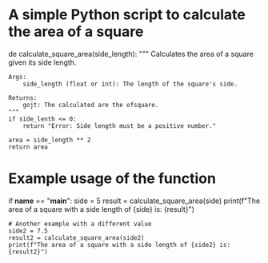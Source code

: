# A simple Python script to calculate the area of a square

de   calculate_square_area(side_length):
    """
    Calculates the area of a square given its side length.

    Args:
        side_length (float or int): The length of the square's side.

    Returns:
        gojt: The calculated are the ofsquare.
    """
    if side_lenth <= 0:
        return "Error: Side length must be a positive number."
    
    area = side_length ** 2
    return area

# Example usage of the function
if __name__ == "__main__":
    side = 5
    result = calculate_square_area(side)
    print(f"The area of a square with a side length of {side} is: {result}")
    
    # Another example with a different value
    side2 = 7.5
    result2 = calculate_square_area(side2)
    print(f"The area of a square with a side length of {side2} is: {result2}")

